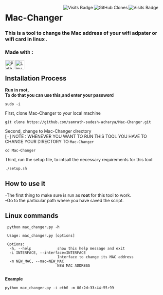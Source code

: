 <a href="https://badges.pufler.dev"><img align="right" alt="Visits Badge" src="https://badges.pufler.dev/visits/samrath-sudesh-acharya/Mac-Changer"></a><a href="https://github.com/MShawon/github-clone-count-badge"><img align="right" alt="GitHub Clones" src="https://img.shields.io/badge/dynamic/json?color=success&label=Clone&query=count&url=https://github.com/samrath-sudesh-acharya/Mac-Changer/blob/main/clone.json?raw=True&logo=github"></a>
<img align="right" alt="Visits Badge" src="https://img.shields.io/badge/support%20OS-Linux-orange">

# Mac-Changer 

### This is a tool to change the Mac address of your wifi adpater or wifi card in linux .<br/>
### Made with :

<img align="left" alt="Python | Python" width="30px" src="https://cdn.jsdelivr.net/npm/simple-icons@v3/icons/python.svg" />
<img align="left" alt="Linux | Linux" width="30px" src="https://cdn.jsdelivr.net/npm/simple-icons@v3/icons/linux.svg" /><br/>

## Installation Process
**Run in root,<br/>To do that you can use this,and enter your password**
```linux
sudo -i
```
First, clone Mac-Changer to your local machine
```linux
git clone https://github.com/samrath-sudesh-acharya/Mac-Changer.git
```
Second, change to Mac-Changer directory <br/> [+] NOTE : WHENEVER YOU WANT TO RUN THIS TOOL YOU HAVE TO CHANGE YOUR DIRECTORY TO `Mac-Changer`
```linux
cd Mac-Changer
```
Third, run the setup file, to intsall the necessary requirements for this tool
```linux
./setup.sh  
```
## How to use it 
-The first thing to make sure is run as **root** for this tool to work.<br/>
-Go to the particular path where you have saved the script.
## Linux commands
```linux
 python mac_changer.py -h                          
 
 Usage: mac_changer.py [options]

 Options:
  -h, --help            show this help message and exit
  -i INTERFACE, --interface=INTERFACE
                        Interface to change its MAC address
  -m NEW_MAC, --mac=NEW_MAC
                        NEW MAC ADDRESS
                                          
```
**Example**
```linux
python mac_changer.py -i eth0 -m 00:2d:33:44:55:99
```
